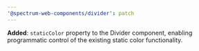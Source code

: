 ```yaml
---
'@spectrum-web-components/divider': patch
---
```


**Added**: `staticColor` property to the Divider component, enabling programmatic control of the existing static color functionality.
